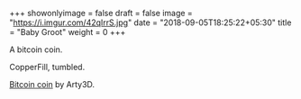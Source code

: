 +++
showonlyimage = false
draft = false
image = "https://i.imgur.com/42qIrrS.jpg"
date = "2018-09-05T18:25:22+05:30"
title = "Baby Groot"
weight = 0
+++

A bitcoin coin.
<!--more-->

CopperFill, tumbled.

<a href="https://www.myminifactory.com/object/3d-print-bitcoin-49537">Bitcoin coin</a> by Arty3D.

